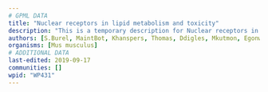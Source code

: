 ```yaml
---
# GPML DATA
title: "Nuclear receptors in lipid metabolism and toxicity"
description: "This is a temporary description for Nuclear receptors in lipid metabolism and toxicity"
authors: [S.Burel, MaintBot, Khanspers, Thomas, Ddigles, Mkutmon, Egonw]
organisms: [Mus musculus]
# ADDITIONAL DATA
last-edited: 2019-09-17
communities: []
wpid: "WP431"
---
```

